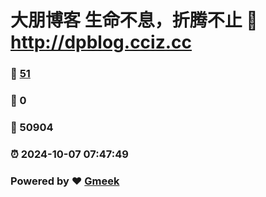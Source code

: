 # 大朋博客 生命不息，折腾不止 :link: http://dpblog.cciz.cc 
### :page_facing_up: [51](http://dpblog.cciz.cc/tag.html) 
### :speech_balloon: 0 
### :hibiscus: 50904 
### :alarm_clock: 2024-10-07 07:47:49 
### Powered by :heart: [Gmeek](https://github.com/Meekdai/Gmeek)
